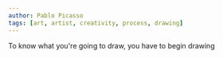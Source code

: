 ```yaml
---
author: Pablo Picasso
tags: [art, artist, creativity, process, drawing]
---
```

To know what you're going to draw, you have to begin drawing